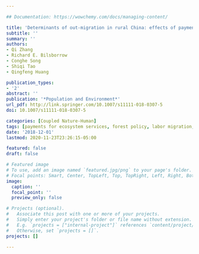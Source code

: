 ```yaml
---

## Documentation: https://wowchemy.com/docs/managing-content/

title: 'Determinants of out-migration in rural China: effects of payments for ecosystem services'
subtitle: ''
summary: ''
authors:
- Qi Zhang
- Richard E. Bilsborrow
- Conghe Song
- Shiqi Tao
- Qingfeng Huang

publication_types:
- '2'
abstract: ''
publication: '*Population and Environment*'
url_pdf: http://link.springer.com/10.1007/s11111-018-0307-5
doi: 10.1007/s11111-018-0307-5

categories: [Coupled Nature-Human]
tags: [payments for ecosystem services, forest policy, labor migration, social-ecological dynamics]
date: '2018-12-01'
lastmod: 2020-11-23T23:26:15-05:00

featured: false
draft: false

# Featured image
# To use, add an image named `featured.jpg/png` to your page's folder.
# Focal points: Smart, Center, TopLeft, Top, TopRight, Left, Right, BottomLeft, Bottom, BottomRight.
image:
  caption: ''
  focal_point: ''
  preview_only: false

# Projects (optional).
#   Associate this post with one or more of your projects.
#   Simply enter your project's folder or file name without extension.
#   E.g. `projects = ["internal-project"]` references `content/project/deep-learning/index.md`.
#   Otherwise, set `projects = []`.
projects: []

---
```

